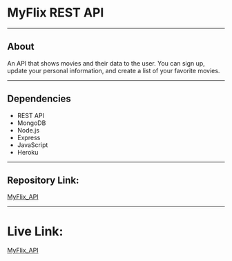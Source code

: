# MyFlix REST API
---
## About
An API that shows movies and their data to the user. You can sign up, update your personal information, and create a list of your favorite movies.

---
## Dependencies
* REST API
* MongoDB
* Node.js
* Express
* JavaScript
* Heroku

---
## Repository Link:
[MyFlix_API](https://github.com/cjhart34/movie_api)

---
# Live Link:
[MyFlix_API]()